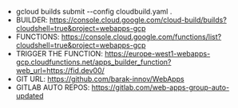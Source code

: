 * gcloud builds submit --config cloudbuild.yaml .
* BUILDER: https://console.cloud.google.com/cloud-build/builds?cloudshell=true&project=webapps-gcp
* FUNCTIONS: https://console.cloud.google.com/functions/list?cloudshell=true&project=webapps-gcp
* TRIGGER THE FUNCTION: https://europe-west1-webapps-gcp.cloudfunctions.net/apps_builder_function?web_url=https://fid.dev00/
* GIT URL: https://github.com/barak-innov/WebApps
* GITLAB AUTO REPOS: https://gitlab.com/web-apps-group-auto-updated